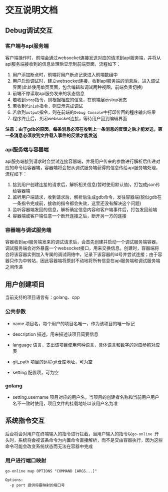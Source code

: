 # 交互说明文档

## Debug调试交互

### 客户端与api服务端

客户端操作时，前端会通过websocket连接发送对应的请求到api服务端，并将从api服务端接收到的信息处理后显示到前端页面，流程如下：

1. 用户添加断点时，前端将用户断点记录进入前端数组中
2. 用户启动调试时，建立websocket连接，收到api服务端的消息后，进入调试界面(此处使用单页页面，包含编辑和调试两种视图，前端负责切换)
3. 前端不停读取api服务发来的状态信息
4. 若收到`stop`指令，则根据相应的信息，在前端展示stop状态
5. 若收到`finish`指令，则显示完成调试
6. 若收到`output`指令，则在前端的`Debug Console`中打印传回的程序输出结果
7. 程序终止后，关闭websocket连接，等待用户回到编辑界面

**注意：由于gdb的原因，每条消息必须在收到上一条消息的反馈之后才能发送，第一条消息必须收到文件载入事件的反馈才能发送**

### api服务端与容器端

api服务端接到请求时会尝试连接容器端，并将用户传来的参数进行解析后传递对应的命令给容器端，容器端将会把从调试服务端获得的信息传给api服务端处理，流程如下：

1. 接到用户创建连接的请求后，解析相关信息(暂时使用默认值)，打包成json传给容器端
2. 监听用户端请求，收到请求后，解析后生成gdb命令，发往容器端(貌似gdb在一条指令完成前，接收的指令都会失效，这里还没有解决这个问题)
3. 监听容器端发回的信息，解析确定信息内容和客户端事件后，打包发回前端
4. 容器端或客户端任意一个断开连接之后，断开另一方的连接

### 容器端与调试服务端

容器收到api服务端发来的调试请求后，会首先创建并启动一个调试服务端容器，调试服务端会对外暴露一个websocket接口，用来交换信息。创建时，容器端将会将该容器实例加入专属的调试网络中，记录下该容器的id号并尝试连接；由于容器只作为中转站，因此容器端将原封不动地将所有信息在api服务端和调试服务端之间传递

## 用户创建项目

当前支持的项目语言有：golang、cpp

### 公共参数

- name
  项目名，每个用户的项目名唯一，作为该项目的唯一标记
  
 - description
  描述，用来描述该项目简要信息
  
 - language
  语言，支出该项目使用何种语言，具体语言和数字的对应参照对应表
  
 - git_path
  项目的远程git仓库地址，可为空
  
 - setting
  配置项，可为空
  
 ### golang
 
  - setting.username
    项目对应的用户名，当项目的创建者名称和当前用户用户名不一致时使用，项目文件的挂载地址以该用户名为准
    
## 系统指令交互

后台将会对用户在终端输入的指令进行拦截，当用户输入的指令以`go-online `开头时，系统将会视该条命令为内置命令直接解析，而不是交由容器执行，因为这些命令可能会改变系统状态而无法在容器中完成

### 用户进行端口映射

`go-online map OPTIONS "COMMAND [ARGS...]"`


```
Options:
  -p port 提供将要映射的端口号
```
